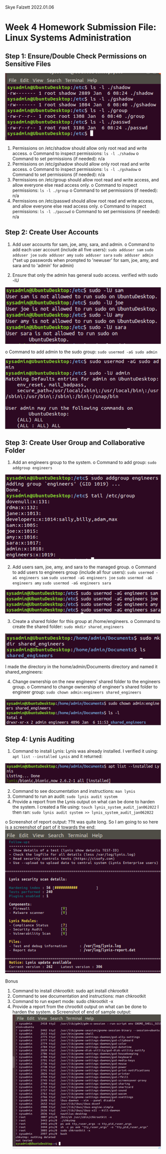 Skye Falzett
2022.01.06

# Week 4 Homework Submission File: Linux Systems Administration

## Step 1: Ensure/Double Check Permissions on Sensitive Files
![image 1](https://github.com/skyeskyeskye/PCSBC_ELK_Project_1/blob/main/OlderLinuxWork/Week%204%20Linux%20Work/images%20linux%20week%204%20homework/1.png)

1.	Permissions on /etc/shadow should allow only root read and write access.
o	Command to inspect permissions:
`ls -l ./shadow`
o	Command to set permissions (if needed):
n/a
2.	Permissions on /etc/gshadow should allow only root read and write access.
o	Command to inspect permissions:
`ls -l ./gshadow`
o	Command to set permissions (if needed):
n/a
3.	Permissions on /etc/group should allow root read and write access, and allow everyone else read access only.
o	Command to inspect permissions:
`ls -l ./group`
o	Command to set permissions (if needed):
n/a
4.	Permissions on /etc/passwd should allow root read and write access, and allow everyone else read access only.
o	Command to inspect permissions:
`ls -l ./passwd`
o	Command to set permissions (if needed):
n/a

## Step 2: Create User Accounts

1.	Add user accounts for sam, joe, amy, sara, and admin.
o	Command to add each user account (include all five users):
`sudo adduser sam`
`sudo adduser joe`
`sudo adduser amy`
`sudo adduser sara`
`sudo adduser admin`
(*set up passwords when prompted to 'newuser' for sam, joe, amy, and sara and to 'admin' for admin)

2.	Ensure that only the admin has general sudo access.
verified with sudo -lU <user>
  
![image 2](https://github.com/skyeskyeskye/PCSBC_ELK_Project_1/blob/main/OlderLinuxWork/Week%204%20Linux%20Work/images%20linux%20week%204%20homework/2.png)

o	Command to add admin to the sudo group:
`sudo usermod -aG sudo admin`
  
![Image 3](https://github.com/skyeskyeskye/PCSBC_ELK_Project_1/blob/main/OlderLinuxWork/Week%204%20Linux%20Work/images%20linux%20week%204%20homework/3.png)
  
## Step 3: Create User Group and Collaborative Folder


1.	Add an engineers group to the system.
o	Command to add group:
`sudo addgroup engineers`

![image 4](https://github.com/skyeskyeskye/PCSBC_ELK_Project_1/blob/main/OlderLinuxWork/Week%204%20Linux%20Work/images%20linux%20week%204%20homework/4.png)

2.	Add users sam, joe, amy, and sara to the managed group.
o	Command to add users to engineers group (include all four users):
`sudo usermod -aG engineers sam`
`sudo usermod -aG engineers joe`
`sudo usermod -aG engineers amy`
`sudo usermod -aG engineers sara`

![Image 5](https://github.com/skyeskyeskye/PCSBC_ELK_Project_1/blob/main/OlderLinuxWork/Week%204%20Linux%20Work/images%20linux%20week%204%20homework/5.png)
  
3.	Create a shared folder for this group at /home/engineers.
o	Command to create the shared folder:
`sudo mkdir shared_engineers`

![Image 6](https://github.com/skyeskyeskye/PCSBC_ELK_Project_1/blob/main/OlderLinuxWork/Week%204%20Linux%20Work/images%20linux%20week%204%20homework/6.png)
  
I made the directory in the home/admin/Documents directory and named it shared_engineers:
 
4.	Change ownership on the new engineers' shared folder to the engineers group.
o	Command to change ownership of engineer's shared folder to engineer group:
`sudo chown admin:engineers shared_engineers`
 
![Image 7](https://github.com/skyeskyeskye/PCSBC_ELK_Project_1/blob/main/OlderLinuxWork/Week%204%20Linux%20Work/images%20linux%20week%204%20homework/7.png)
 
## Step 4: Lynis Auditing
1.	Command to install Lynis: 
Lynis was already installed. I verified it using:
`apt list --installed Lynis` 
and it returned:

![Image 8](https://github.com/skyeskyeskye/PCSBC_ELK_Project_1/blob/main/OlderLinuxWork/Week%204%20Linux%20Work/images%20linux%20week%204%20homework/8.png)
  
2.	Command to see documentation and instructions:
`man lynis`
3.	Command to run an audit:
`sudo lynis audit system`
4.	Provide a report from the Lynis output on what can be done to harden the system.
I created a file using:
`touch lynis_system_audit_jan062022`
I then ran:
`sudo lynis audit system >> lynis_system_audit_jan062022`
  
o	Screenshot of report output: ??It was quite long. So I am going to so here is a screenshot of part of it towards the end:
![Image 9](https://github.com/skyeskyeskye/PCSBC_ELK_Project_1/blob/main/OlderLinuxWork/Week%204%20Linux%20Work/images%20linux%20week%204%20homework/9.png)

  
  Bonus
1.	Command to install chkrootkit: sudo apt install chkrootkit
2.	Command to see documentation and instructions: man chkrootkit
3.	Command to run expert mode: sudo chkrootkit -x
4.	Provide a report from the chrootkit output on what can be done to harden the system.
o	Screenshot of end of sample output:
 ![Image 10](https://github.com/skyeskyeskye/PCSBC_ELK_Project_1/blob/main/OlderLinuxWork/Week%204%20Linux%20Work/images%20linux%20week%204%20homework/10.png)
 
 
